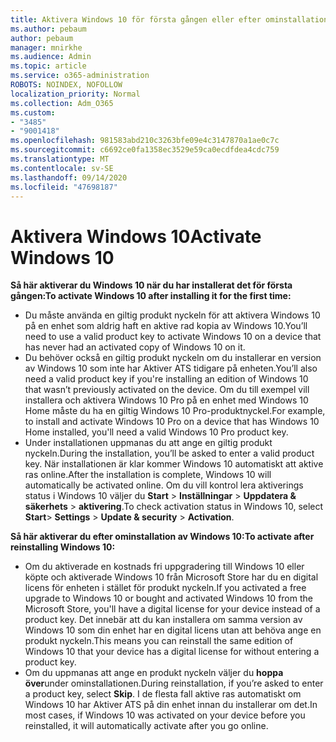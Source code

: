 ```yaml
---
title: Aktivera Windows 10 för första gången eller efter ominstallation
ms.author: pebaum
author: pebaum
manager: mnirkhe
ms.audience: Admin
ms.topic: article
ms.service: o365-administration
ROBOTS: NOINDEX, NOFOLLOW
localization_priority: Normal
ms.collection: Adm_O365
ms.custom:
- "3485"
- "9001418"
ms.openlocfilehash: 981583abd210c3263bfe09e4c3147870a1ae0c7c
ms.sourcegitcommit: c6692ce0fa1358ec3529e59ca0ecdfdea4cdc759
ms.translationtype: MT
ms.contentlocale: sv-SE
ms.lasthandoff: 09/14/2020
ms.locfileid: "47698187"
---
```

# <a name="activate-windows-10"></a><span data-ttu-id="54328-102">Aktivera Windows 10</span><span class="sxs-lookup"><span data-stu-id="54328-102">Activate Windows 10</span></span>

<span data-ttu-id="54328-103">**Så här aktiverar du Windows 10 när du har installerat det för första gången:**</span><span class="sxs-lookup"><span data-stu-id="54328-103">**To activate Windows 10 after installing it for the first time:**</span></span>

- <span data-ttu-id="54328-104">Du måste använda en giltig produkt nyckeln för att aktivera Windows 10 på en enhet som aldrig haft en aktive rad kopia av Windows 10.</span><span class="sxs-lookup"><span data-stu-id="54328-104">You’ll need to use a valid product key to activate Windows 10 on a device that has never had an activated copy of Windows 10 on it.</span></span>
- <span data-ttu-id="54328-105">Du behöver också en giltig produkt nyckeln om du installerar en version av Windows 10 som inte har Aktiver ATS tidigare på enheten.</span><span class="sxs-lookup"><span data-stu-id="54328-105">You’ll also need a valid product key if you're installing an edition of Windows 10 that wasn’t previously activated on the device.</span></span> <span data-ttu-id="54328-106">Om du till exempel vill installera och aktivera Windows 10 Pro på en enhet med Windows 10 Home måste du ha en giltig Windows 10 Pro-produktnyckel.</span><span class="sxs-lookup"><span data-stu-id="54328-106">For example, to install and activate Windows 10 Pro on a device that has Windows 10 Home installed, you'll need a valid Windows 10 Pro product key.</span></span>
- <span data-ttu-id="54328-107">Under installationen uppmanas du att ange en giltig produkt nyckeln.</span><span class="sxs-lookup"><span data-stu-id="54328-107">During the installation, you’ll be asked to enter a valid product key.</span></span> <span data-ttu-id="54328-108">När installationen är klar kommer Windows 10 automatiskt att aktive ras online.</span><span class="sxs-lookup"><span data-stu-id="54328-108">After the installation is complete, Windows 10 will automatically be activated online.</span></span> <span data-ttu-id="54328-109">Om du vill kontrol lera aktiverings status i Windows 10 väljer du **Start** >  **Inställningar**  >  **Uppdatera & säkerhets**  >  **aktivering**.</span><span class="sxs-lookup"><span data-stu-id="54328-109">To check activation status in Windows 10, select **Start**> **Settings** > **Update & security** > **Activation**.</span></span>

<span data-ttu-id="54328-110">**Så här aktiverar du efter ominstallation av Windows 10:**</span><span class="sxs-lookup"><span data-stu-id="54328-110">**To activate after reinstalling Windows 10:**</span></span>

- <span data-ttu-id="54328-111">Om du aktiverade en kostnads fri uppgradering till Windows 10 eller köpte och aktiverade Windows 10 från Microsoft Store har du en digital licens för enheten i stället för produkt nyckeln.</span><span class="sxs-lookup"><span data-stu-id="54328-111">If you activated a free upgrade to Windows 10 or bought and activated Windows 10 from the Microsoft Store, you'll have a digital license for your device instead of a product key.</span></span> <span data-ttu-id="54328-112">Det innebär att du kan installera om samma version av Windows 10 som din enhet har en digital licens utan att behöva ange en produkt nyckeln.</span><span class="sxs-lookup"><span data-stu-id="54328-112">This means you can reinstall the same edition of Windows 10 that your device has a digital license for without entering a product key.</span></span>
- <span data-ttu-id="54328-113">Om du uppmanas att ange en produkt nyckeln väljer du **hoppa över**under ominstallationen.</span><span class="sxs-lookup"><span data-stu-id="54328-113">During reinstallation, if you’re asked to enter a product key, select **Skip**.</span></span> <span data-ttu-id="54328-114">I de flesta fall aktive ras automatiskt om Windows 10 har Aktiver ATS på din enhet innan du installerar om det.</span><span class="sxs-lookup"><span data-stu-id="54328-114">In most cases, if Windows 10 was activated on your device before you reinstalled, it will automatically activate after you go online.</span></span>
